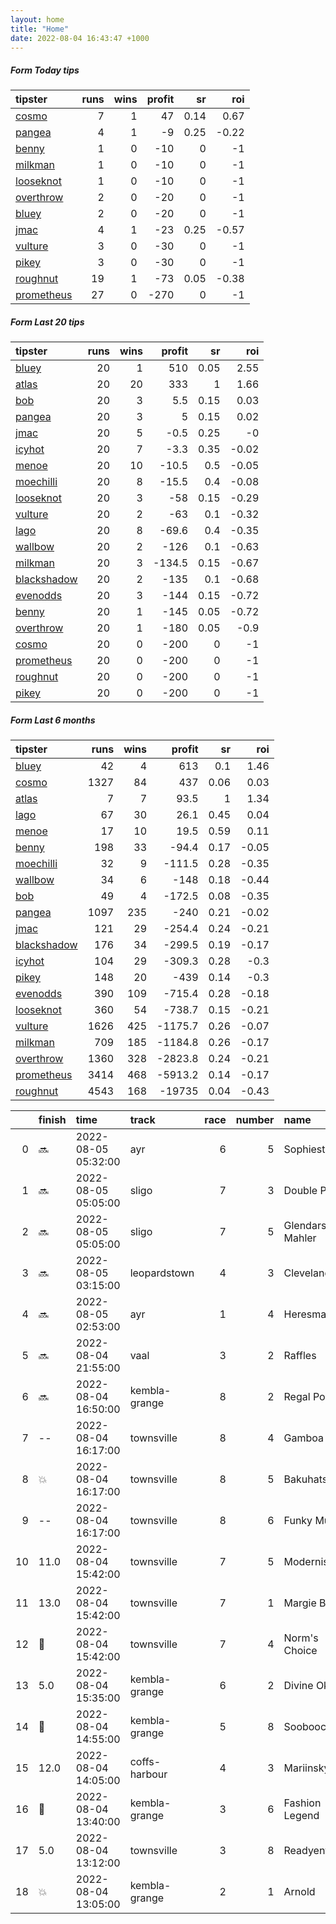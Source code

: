 ```yaml
---   
layout: home  
title: "Home"   
date: 2022-08-04 16:43:47 +1000  
---   
```



##### Form Today tips   

| tipster                                                       |   runs |   wins |   profit |   sr |   roi |
|:--------------------------------------------------------------|-------:|-------:|---------:|-----:|------:|
| [cosmo](https://mrwayneo.github.io/tips/cosmo.html)           |      7 |      1 |       47 | 0.14 |  0.67 |
| [pangea](https://mrwayneo.github.io/tips/pangea.html)         |      4 |      1 |       -9 | 0.25 | -0.22 |
| [benny](https://mrwayneo.github.io/tips/benny.html)           |      1 |      0 |      -10 | 0    | -1    |
| [milkman](https://mrwayneo.github.io/tips/milkman.html)       |      1 |      0 |      -10 | 0    | -1    |
| [looseknot](https://mrwayneo.github.io/tips/looseknot.html)   |      1 |      0 |      -10 | 0    | -1    |
| [overthrow](https://mrwayneo.github.io/tips/overthrow.html)   |      2 |      0 |      -20 | 0    | -1    |
| [bluey](https://mrwayneo.github.io/tips/bluey.html)           |      2 |      0 |      -20 | 0    | -1    |
| [jmac](https://mrwayneo.github.io/tips/jmac.html)             |      4 |      1 |      -23 | 0.25 | -0.57 |
| [vulture](https://mrwayneo.github.io/tips/vulture.html)       |      3 |      0 |      -30 | 0    | -1    |
| [pikey](https://mrwayneo.github.io/tips/pikey.html)           |      3 |      0 |      -30 | 0    | -1    |
| [roughnut](https://mrwayneo.github.io/tips/roughnut.html)     |     19 |      1 |      -73 | 0.05 | -0.38 |
| [prometheus](https://mrwayneo.github.io/tips/prometheus.html) |     27 |      0 |     -270 | 0    | -1    |

##### Form Last 20 tips   

| tipster                                                         |   runs |   wins |   profit |   sr |   roi |
|:----------------------------------------------------------------|-------:|-------:|---------:|-----:|------:|
| [bluey](https://mrwayneo.github.io/tips/bluey.html)             |     20 |      1 |    510   | 0.05 |  2.55 |
| [atlas](https://mrwayneo.github.io/tips/atlas.html)             |     20 |     20 |    333   | 1    |  1.66 |
| [bob](https://mrwayneo.github.io/tips/bob.html)                 |     20 |      3 |      5.5 | 0.15 |  0.03 |
| [pangea](https://mrwayneo.github.io/tips/pangea.html)           |     20 |      3 |      5   | 0.15 |  0.02 |
| [jmac](https://mrwayneo.github.io/tips/jmac.html)               |     20 |      5 |     -0.5 | 0.25 | -0    |
| [icyhot](https://mrwayneo.github.io/tips/icyhot.html)           |     20 |      7 |     -3.3 | 0.35 | -0.02 |
| [menoe](https://mrwayneo.github.io/tips/menoe.html)             |     20 |     10 |    -10.5 | 0.5  | -0.05 |
| [moechilli](https://mrwayneo.github.io/tips/moechilli.html)     |     20 |      8 |    -15.5 | 0.4  | -0.08 |
| [looseknot](https://mrwayneo.github.io/tips/looseknot.html)     |     20 |      3 |    -58   | 0.15 | -0.29 |
| [vulture](https://mrwayneo.github.io/tips/vulture.html)         |     20 |      2 |    -63   | 0.1  | -0.32 |
| [lago](https://mrwayneo.github.io/tips/lago.html)               |     20 |      8 |    -69.6 | 0.4  | -0.35 |
| [wallbow](https://mrwayneo.github.io/tips/wallbow.html)         |     20 |      2 |   -126   | 0.1  | -0.63 |
| [milkman](https://mrwayneo.github.io/tips/milkman.html)         |     20 |      3 |   -134.5 | 0.15 | -0.67 |
| [blackshadow](https://mrwayneo.github.io/tips/blackshadow.html) |     20 |      2 |   -135   | 0.1  | -0.68 |
| [evenodds](https://mrwayneo.github.io/tips/evenodds.html)       |     20 |      3 |   -144   | 0.15 | -0.72 |
| [benny](https://mrwayneo.github.io/tips/benny.html)             |     20 |      1 |   -145   | 0.05 | -0.72 |
| [overthrow](https://mrwayneo.github.io/tips/overthrow.html)     |     20 |      1 |   -180   | 0.05 | -0.9  |
| [cosmo](https://mrwayneo.github.io/tips/cosmo.html)             |     20 |      0 |   -200   | 0    | -1    |
| [prometheus](https://mrwayneo.github.io/tips/prometheus.html)   |     20 |      0 |   -200   | 0    | -1    |
| [roughnut](https://mrwayneo.github.io/tips/roughnut.html)       |     20 |      0 |   -200   | 0    | -1    |
| [pikey](https://mrwayneo.github.io/tips/pikey.html)             |     20 |      0 |   -200   | 0    | -1    |

##### Form Last 6 months   

| tipster                                                         |   runs |   wins |   profit |   sr |   roi |
|:----------------------------------------------------------------|-------:|-------:|---------:|-----:|------:|
| [bluey](https://mrwayneo.github.io/tips/bluey.html)             |     42 |      4 |    613   | 0.1  |  1.46 |
| [cosmo](https://mrwayneo.github.io/tips/cosmo.html)             |   1327 |     84 |    437   | 0.06 |  0.03 |
| [atlas](https://mrwayneo.github.io/tips/atlas.html)             |      7 |      7 |     93.5 | 1    |  1.34 |
| [lago](https://mrwayneo.github.io/tips/lago.html)               |     67 |     30 |     26.1 | 0.45 |  0.04 |
| [menoe](https://mrwayneo.github.io/tips/menoe.html)             |     17 |     10 |     19.5 | 0.59 |  0.11 |
| [benny](https://mrwayneo.github.io/tips/benny.html)             |    198 |     33 |    -94.4 | 0.17 | -0.05 |
| [moechilli](https://mrwayneo.github.io/tips/moechilli.html)     |     32 |      9 |   -111.5 | 0.28 | -0.35 |
| [wallbow](https://mrwayneo.github.io/tips/wallbow.html)         |     34 |      6 |   -148   | 0.18 | -0.44 |
| [bob](https://mrwayneo.github.io/tips/bob.html)                 |     49 |      4 |   -172.5 | 0.08 | -0.35 |
| [pangea](https://mrwayneo.github.io/tips/pangea.html)           |   1097 |    235 |   -240   | 0.21 | -0.02 |
| [jmac](https://mrwayneo.github.io/tips/jmac.html)               |    121 |     29 |   -254.4 | 0.24 | -0.21 |
| [blackshadow](https://mrwayneo.github.io/tips/blackshadow.html) |    176 |     34 |   -299.5 | 0.19 | -0.17 |
| [icyhot](https://mrwayneo.github.io/tips/icyhot.html)           |    104 |     29 |   -309.3 | 0.28 | -0.3  |
| [pikey](https://mrwayneo.github.io/tips/pikey.html)             |    148 |     20 |   -439   | 0.14 | -0.3  |
| [evenodds](https://mrwayneo.github.io/tips/evenodds.html)       |    390 |    109 |   -715.4 | 0.28 | -0.18 |
| [looseknot](https://mrwayneo.github.io/tips/looseknot.html)     |    360 |     54 |   -738.7 | 0.15 | -0.21 |
| [vulture](https://mrwayneo.github.io/tips/vulture.html)         |   1626 |    425 |  -1175.7 | 0.26 | -0.07 |
| [milkman](https://mrwayneo.github.io/tips/milkman.html)         |    709 |    185 |  -1184.8 | 0.26 | -0.17 |
| [overthrow](https://mrwayneo.github.io/tips/overthrow.html)     |   1360 |    328 |  -2823.8 | 0.24 | -0.21 |
| [prometheus](https://mrwayneo.github.io/tips/prometheus.html)   |   3414 |    468 |  -5913.2 | 0.14 | -0.17 |
| [roughnut](https://mrwayneo.github.io/tips/roughnut.html)       |   4543 |    168 | -19735   | 0.04 | -0.43 |

|    | finish            | time                | track         |   race |   number | name            |   odds | tipster     |
|---:|:------------------|:--------------------|:--------------|-------:|---------:|:----------------|-------:|:------------|
|  0 | :soon:            | 2022-08-05 05:32:00 | ayr           |      6 |        5 | Sophiesticate   |   0    | vulture     |
|  1 | :soon:            | 2022-08-05 05:05:00 | sligo         |      7 |        3 | Double Pink     |   0    | overthrow   |
|  2 | :soon:            | 2022-08-05 05:05:00 | sligo         |      7 |        5 | Glendars Mahler |   0    | looseknot   |
|  3 | :soon:            | 2022-08-05 03:15:00 | leopardstown  |      4 |        3 | Cleveland       |   4.5  | vulture     |
|  4 | :soon:            | 2022-08-05 02:53:00 | ayr           |      1 |        4 | Heresmax        |   3.7  | vulture     |
|  5 | :soon:            | 2022-08-04 21:55:00 | vaal          |      3 |        2 | Raffles         |   0    | milkman     |
|  6 | :soon:            | 2022-08-04 16:50:00 | kembla-grange |      8 |        2 | Regal Pom       |   1.85 | benny,jmac  |
|  7 | --                | 2022-08-04 16:17:00 | townsville    |      8 |        4 | Gamboa          |   4.6  | pikey       |
|  8 | :boom:            | 2022-08-04 16:17:00 | townsville    |      8 |        5 | Bakuhatsu       |   4.6  | pangea      |
|  9 | --                | 2022-08-04 16:17:00 | townsville    |      8 |        6 | Funky Music     |  14    | cosmo,bluey |
| 10 | 11.0              | 2022-08-04 15:42:00 | townsville    |      7 |        5 | Modernism       |   4.33 | overthrow   |
| 11 | 13.0              | 2022-08-04 15:42:00 | townsville    |      7 |        1 | Margie Bee      |  26    | pangea      |
| 12 | :3rd_place_medal: | 2022-08-04 15:42:00 | townsville    |      7 |        4 | Norm's Choice   |   8    | pikey       |
| 13 | 5.0               | 2022-08-04 15:35:00 | kembla-grange |      6 |        2 | Divine Okay     |   3.4  | jmac        |
| 14 | :2nd_place_medal: | 2022-08-04 14:55:00 | kembla-grange |      5 |        8 | Soobooco        |   2.75 | jmac        |
| 15 | 12.0              | 2022-08-04 14:05:00 | coffs-harbour |      4 |        3 | Mariinsky       |  14    | cosmo,bluey |
| 16 | :2nd_place_medal: | 2022-08-04 13:40:00 | kembla-grange |      3 |        6 | Fashion Legend  |   2.75 | pangea      |
| 17 | 5.0               | 2022-08-04 13:12:00 | townsville    |      3 |        8 | Readyentime     |   4    | pikey       |
| 18 | :boom:            | 2022-08-04 13:05:00 | kembla-grange |      2 |        1 | Arnold          |   1.6  | jmac        |